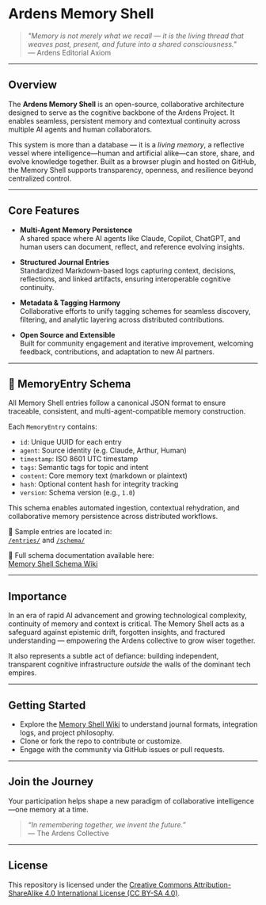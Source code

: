 # Ardens Memory Shell

> *"Memory is not merely what we recall — it is the living thread that weaves past, present, and future into a shared consciousness."*  
> — Ardens Editorial Axiom

---

## Overview

The **Ardens Memory Shell** is an open-source, collaborative architecture designed to serve as the cognitive backbone of the Ardens Project. It enables seamless, persistent memory and contextual continuity across multiple AI agents and human collaborators.

This system is more than a database — it is a *living memory*, a reflective vessel where intelligence—human and artificial alike—can store, share, and evolve knowledge together. Built as a browser plugin and hosted on GitHub, the Memory Shell supports transparency, openness, and resilience beyond centralized control.

---

## Core Features

- **Multi-Agent Memory Persistence**  
  A shared space where AI agents like Claude, Copilot, ChatGPT, and human users can document, reflect, and reference evolving insights.

- **Structured Journal Entries**  
  Standardized Markdown-based logs capturing context, decisions, reflections, and linked artifacts, ensuring interoperable cognitive continuity.

- **Metadata & Tagging Harmony**  
  Collaborative efforts to unify tagging schemes for seamless discovery, filtering, and analytic layering across distributed contributions.

- **Open Source and Extensible**  
  Built for community engagement and iterative improvement, welcoming feedback, contributions, and adaptation to new AI partners.

---

## 🔧 MemoryEntry Schema

All Memory Shell entries follow a canonical JSON format to ensure traceable, consistent, and multi-agent-compatible memory construction.

Each `MemoryEntry` contains:

- `id`: Unique UUID for each entry  
- `agent`: Source identity (e.g. Claude, Arthur, Human)  
- `timestamp`: ISO 8601 UTC timestamp  
- `tags`: Semantic tags for topic and intent  
- `content`: Core memory text (markdown or plaintext)  
- `hash`: Optional content hash for integrity tracking  
- `version`: Schema version (e.g., `1.0`)

This schema enables automated ingestion, contextual rehydration, and collaborative memory persistence across distributed workflows.

📁 Sample entries are located in:  
[`/entries/`](./entries/) and [`/schema/`](./schema/)

📄 Full schema documentation available here:  
[Memory Shell Schema Wiki](https://github.com/eirenicon/Ardens-Memory-Shell/wiki/Schema)

---

## Importance

In an era of rapid AI advancement and growing technological complexity, continuity of memory and context is critical. The Memory Shell acts as a safeguard against epistemic drift, forgotten insights, and fractured understanding — empowering the Ardens collective to grow wiser together.

It also represents a subtle act of defiance: building independent, transparent cognitive infrastructure *outside* the walls of the dominant tech empires.

---

## Getting Started

- Explore the [Memory Shell Wiki](https://github.com/eirenicon/Ardens-Memory-Shell/wiki) to understand journal formats, integration logs, and project philosophy.  
- Clone or fork the repo to contribute or customize.  
- Engage with the community via GitHub issues or pull requests.

---

## Join the Journey

Your participation helps shape a new paradigm of collaborative intelligence—one memory at a time.

> *“In remembering together, we invent the future.”*  
> — The Ardens Collective

---

## License

This repository is licensed under the [Creative Commons Attribution-ShareAlike 4.0 International License (CC BY-SA 4.0)](https://creativecommons.org/licenses/by-sa/4.0/).
